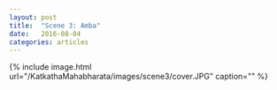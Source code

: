 ```yaml
---
layout: post
title:  "Scene 3: Amba"
date:   2016-08-04
categories: articles
---
```


{% include image.html url="/KatkathaMahabharata/images/scene3/cover.JPG" caption="" %}